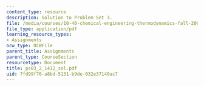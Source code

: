 ```yaml
---
content_type: resource
description: Solution to Problem Set 3.
file: /media/courses/10-40-chemical-engineering-thermodynamics-fall-2003/7fd99f76a8bd5131b9de032e37140ac7_ps03_2_1412_sol.pdf
file_type: application/pdf
learning_resource_types:
- Assignments
ocw_type: OCWFile
parent_title: Assignments
parent_type: CourseSection
resourcetype: Document
title: ps03_2_1412_sol.pdf
uid: 7fd99f76-a8bd-5131-b9de-032e37140ac7
---
```

